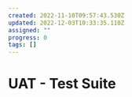 ```yaml
---
created: 2022-11-10T09:57:43.530Z
updated: 2022-12-03T10:33:35.110Z
assigned: ""
progress: 0
tags: []
---
```


# UAT - Test Suite
